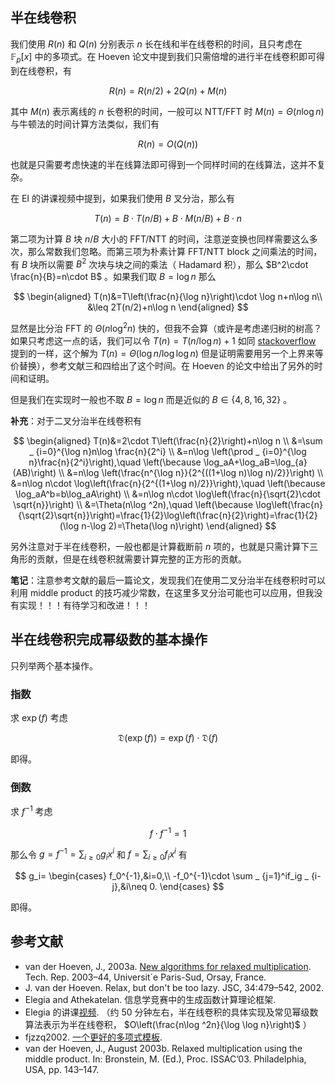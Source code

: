 ## 半在线卷积

我们使用 $R(n)$ 和 $Q(n)$ 分别表示 $n$ 长在线和半在线卷积的时间，且只考虑在 $\mathbb{F} _ p\lbrack x\rbrack$ 中的多项式。在 Hoeven 论文中提到我们只需倍增的进行半在线卷积即可得到在线卷积，有

$$
R(n)=R(n/2)+2Q(n)+M(n)
$$

其中 $M(n)$ 表示离线的 $n$ 长卷积的时间，一般可以 NTT/FFT 时 $M(n)=\Theta(n\log n)$ 与牛顿法的时间计算方法类似，我们有

$$
R(n)=O(Q(n))
$$

也就是只需要考虑快速的半在线算法即可得到一个同样时间的在线算法，这并不复杂。

在 EI 的讲课视频中提到，如果我们使用 $B$ 叉分治，那么有

$$
T(n)=B\cdot T(n/B)+B\cdot M(n/B)+B\cdot n
$$

第二项为计算 $B$ 块 $n/B$ 大小的 FFT/NTT 的时间，注意逆变换也同样需要这么多次，那么常数我们忽略。而第三项为朴素计算 FFT/NTT block 之间乘法的时间，有 $B$ 块所以需要 $B^2$ 次块与块之间的乘法（ Hadamard 积），那么 $B^2\cdot \frac{n}{B}=n\cdot B$ 。如果我们取 $B=\log n$ 那么

$$
\begin{aligned}
T(n)&=T\left(\frac{n}{\log n}\right)\cdot \log n+n\log n\\
&\leq 2T(n/2)+n\log n
\end{aligned}
$$

显然是比分治 FFT 的 $\Theta(n\log ^2n)$ 快的，但我不会算（或许是考虑递归树的树高？如果只考虑这一点的话，我们可以令 $T(n)=T(n/\log n)+1$ 如同 [stackoverflow](https://stackoverflow.com/questions/30826040/calculating-the-recurrence-relation-tn-tn-log-n-%CE%981/) 提到的一样，这个解为 $T(n)=\Theta(\log n/\log \log n)$ 但是证明需要用另一个上界来等价替换），参考文献三和四给出了这个时间。在 Hoeven 的论文中给出了另外的时间和证明。

但是我们在实现时一般也不取 $B=\log n$ 而是近似的 $B\in\lbrace 4,8,16,32\rbrace$ 。

**补充**：对于二叉分治半在线卷积有

$$
\begin{aligned}
T(n)&=2\cdot T\left(\frac{n}{2}\right)+n\log n \\
&=\sum _ {i=0}^{\log n}n\log \frac{n}{2^i} \\
&=n\log \left(\prod _ {i=0}^{\log n}\frac{n}{2^i}\right),\quad \left(\because \log_aA+\log_aB=\log_{a}(AB)\right) \\
&=n\log \left(\frac{n^{\log n}}{2^{((1+\log n)\log n)/2}}\right) \\
&=n\log n\cdot \log\left(\frac{n}{2^{(1+\log n)/2}}\right),\quad \left(\because \log_aA^b=b\log_aA\right) \\
&=n\log n\cdot \log\left(\frac{n}{\sqrt{2}\cdot \sqrt{n}}\right) \\
&=\Theta(n\log ^2n),\quad \left(\because \log\left(\frac{n}{\sqrt{2}\sqrt{n}}\right)=\frac{1}{2}\log\left(\frac{n}{2}\right)=\frac{1}{2}(\log n-\log 2)=\Theta(\log n)\right)
\end{aligned}
$$

另外注意对于半在线卷积，一般也都是计算截断前 $n$ 项的，也就是只需计算下三角形的贡献，但是在线卷积就需要计算完整的正方形的贡献。

**笔记**：注意参考文献的最后一篇论文，发现我们在使用二叉分治半在线卷积时可以利用 middle product 的技巧减少常数，在这里多叉分治可能也可以应用，但我没有实现！！！有待学习和改进！！！

## 半在线卷积完成幂级数的基本操作

只列举两个基本操作。

### 指数

求 $\exp(f)$ 考虑

$$
\mathfrak{D}(\exp(f))=\exp(f)\cdot \mathfrak{D}(f)
$$

即得。

### 倒数

求 $f^{-1}$ 考虑

$$
f\cdot f^{-1}=1
$$

那么令 $g=f^{-1}=\sum _ {i\geq 0}g_ix^i$ 和 $f=\sum _ {i\geq 0}f_ix^i$ 有

$$
g_i=
\begin{cases}
f_0^{-1},&i=0,\\
-f_0^{-1}\cdot \sum _ {j=1}^if_ig _ {i-j},&i\neq 0.
\end{cases}
$$

即得。

## 参考文献

- van der Hoeven, J., 2003a. [New algorithms for relaxed multiplication](http://www.texmacs.org/joris/newrelax/newrelax.html). Tech. Rep. 2003–44, Universit´e Paris-Sud, Orsay, France.
- J. van der Hoeven. Relax, but don't be too lazy. JSC, 34:479–542, 2002.
- Elegia and Athekatelan. 信息学竞赛中的⽣成函数计算理论框架.
- Elegia 的讲课[视频](https://www.bilibili.com/video/BV1kA41187dQ). （约 50 分钟左右，半在线卷积的具体实现及常见幂级数算法表示为半在线卷积， $O\left(\frac{n\log ^2n}{\log \log n}\right)$ ）
- fjzzq2002. [一个更好的多项式模板](https://fjzzq2002.blog.uoj.ac/blog/7281).
- van der Hoeven, J., August 2003b. Relaxed multiplication using the middle product. In: Bronstein, M. (Ed.), Proc. ISSAC’03. Philadelphia, USA, pp. 143–147.